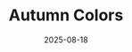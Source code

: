 ---
title: "Autumn Colors"
date: "2025-08-18"
description: "Seasonal change brings vibrant hues to the landscape"
image: /images/raw/DSCF3490.jpg
captionText: "Derwent Valley"
---
